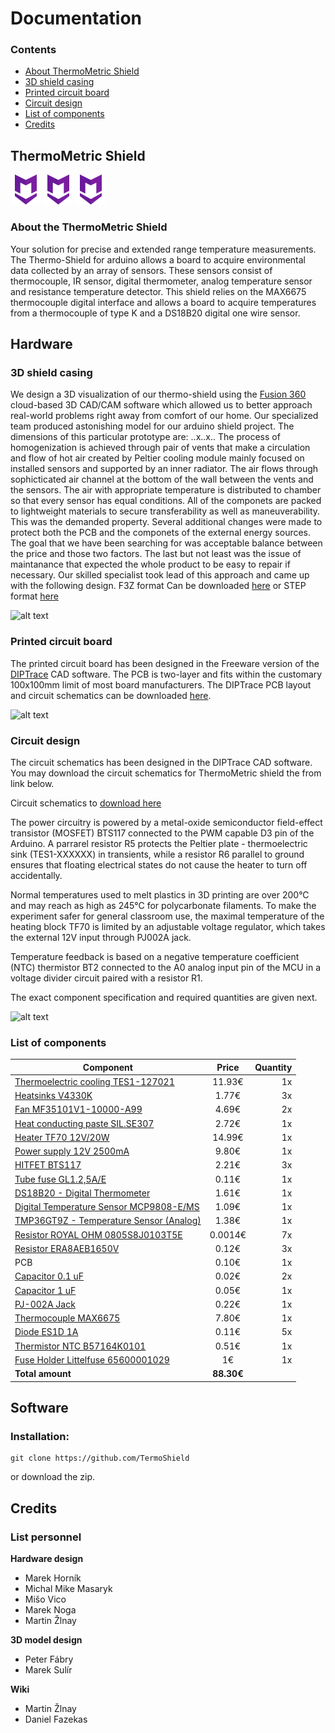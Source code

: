 # Documentation

### Contents
+ [About ThermoMetric Shield](#about-the-thermo-shield)
+ [3D shield casing](#3d-shield-casing)
+ [Printed circuit board](#printed-circuit-board)
+ [Circuit design](#circuit-design)
+ [List of components](#list-of-components)
+ [Credits](#credits)

## ThermoMetric Shield
![alt text](https://github.com/adam-p/markdown-here/raw/master/src/common/images/icon48.png "Logo Title Text 1") 
![alt text](https://github.com/adam-p/markdown-here/raw/master/src/common/images/icon48.png "Logo Title Text 1") 
![alt text](https://github.com/adam-p/markdown-here/raw/master/src/common/images/icon48.png "Logo Title Text 1") 

### About the ThermoMetric Shield
Your solution for precise and extended range temperature measurements. The Thermo-Shield for arduino allows a board to acquire environmental data collected by an array of sensors. These sensors consist of thermocouple, IR sensor, digital thermometer, analog temperature sensor and resistance temperature detector. This shield relies on the MAX6675 thermocouple digital interface and allows a board to acquire temperatures from a thermocouple of type K and a DS18B20 digital one wire sensor.
## Hardware

### 3D shield casing 
We design a 3D visualization of our thermo-shield using the [Fusion 360](https://www.autodesk.com/products/fusion-360/overview) cloud-based 3D CAD/CAM software which allowed us to better approach real-world problems right away from comfort of our home. Our specialized team produced astonishing model for our arduino shield project. The dimensions of this particular prototype are: ..x..x.. The process of homogenization is achieved through pair of vents that make a circulation and flow of hot air created by Peltier cooling module mainly focused on installed sensors and supported by an inner radiator. The air flows through sophicticated air channel at the bottom of the wall between the vents and the sensors. The air with appropriate temperature is distributed to chamber so that every sensor has equal conditions. All of the componets are packed to lightweight materials to secure transferability as well as maneuverability. This was the demanded property. Several additional changes were made to protect both the PCB and the componets of the external energy sources. The goal that we have been searching for was acceptable balance between the price and those two factors. The last but not least was the issue of maintanance that expected the whole product to be easy to repair if necessary. Our skilled specialist took lead of this approach and came up with the following design. F3Z format Can be downloaded [here](https://github.com/gergelytakacs/AutomationShield/wiki/file/Thermo/Complet-assemblery-v12.rar) or STEP format [here](https://github.com/gergelytakacs/AutomationShield/wiki/file/Thermo/Complet-3D_model_ThermoShield_assemblery_v12.rar)

![alt text](https://github.com/gergelytakacs/AutomationShield/wiki/fig/3D_model_ThermoMetricShield.png "3D model") 

### Printed circuit board
The printed circuit board has been designed in the Freeware version of the [DIPTrace](https://diptrace.com/) CAD software. The PCB is two-layer and fits within the customary 100x100mm limit of most board manufacturers. The DIPTrace PCB layout and circuit schematics can be downloaded [here](https://github.com/gergelytakacs/AutomationShield/wiki/file/Thermo/ThermoShield_PCB2.1.rar).

![alt text](https://github.com/gergelytakacs/AutomationShield/wiki/fig/ThemoShield_pcb2.3.png "PCB") 

### Circuit design
The circuit schematics has been designed in the DIPTrace CAD software. You may download the circuit schematics for ThermoMetric shield the  from link below.

Circuit schematics to [download here](https://github.com/gergelytakacs/AutomationShield/wiki/file/Thermo/ThermoShield_Circuit_v2.rar)

The power circuitry is powered by a metal-oxide semiconductor field-effect transistor (MOSFET) BTS117 connected to the PWM capable D3 pin of the Arduino. A parrarel resistor R5 protects the Peltier plate - thermoelectric sink (TES1-XXXXXX) in transients, while a resistor R6 parallel to ground ensures that floating electrical states do not cause the heater to turn off accidentally.

Normal temperatures used to melt plastics in 3D printing are over 200°C and may reach as high as 245°C for polycarbonate filaments. To make the experiment safer for general classroom use, the maximal temperature of the heating block TF70 is limited by an adjustable voltage regulator, which takes the external 12V input through PJ002A jack.

Temperature feedback is based on a negative temperature coefficient (NTC) thermistor BT2 connected to the A0 analog input pin of the MCU in a voltage divider circuit paired with a resistor R1.

The exact component specification and required quantities are given next.

![alt text](https://github.com/gergelytakacs/AutomationShield/wiki/fig/ThermoShield_circuit_v2.jpg "Electric schematic layout") 


### List of components

| Component     | Price         | Quantity | 
| ------------- |:-------------:| -----:|    
| [Thermoelectric cooling TES1-127021](https://www.conrad.sk/peltierov-clanok-tru-components-tes1-127021-15-4-v-dc-2-1-a-18-1-w.k1569028) | 11.93€ | 1x | 
| [Heatsinks V4330K](https://www.gme.sk/v4330k) | 1.77€      |   3x |   
| [Fan MF35101V1-10000-A99](https://www.gme.sk/mf35101v1-10000-a99) | 4.69€      |    2x |   
| [Heat conducting paste SIL.SE307](https://www.gme.sk/teplovodiva-pasta-sil-se307-white-5g) | 2.72€ | 1x |
| [Heater TF70 12V/20W](https://www.hudiny.sk/12v-20w-mini-ploche-vyhrevne-teleso-26x38mm.html) | 14.99€ | 1x |
| [Power supply 12V 2500mA](https://www.gme.sk/napajeci-adapter-sitovy-12v-2500ma-5-5-2-1mm-b-vigan) | 9.80€ | 1x |
| [HITFET BTS117](https://www.gme.sk/unipolarni-tranzistor-bts117-to220) | 2.21€ | 3x |
| [Tube fuse GL1.2,5A/E](https://www.gme.sk/pojistka-trubickova-gl1-2-5a-e?fbclid=IwAR26pUEECM1JgIv6eXmfsC3xKBfPMm5lMTgnZXRuTRgRJyvqPDXqCdsb1Dk) | 0.11€ | 1x |
| [DS18B20 - Digital Thermometer](https://www.gme.sk/ds18b20) | 1.61€ | 1x |
| [Digital Temperature Sensor MCP9808-E/MS](https://www.distrelec.sk/sk/snimac-teploty-microchip-mcp9808-ms/p/17336047) | 1.09€ | 1x |
| [TMP36GT9Z - Temperature Sensor (Analog)](https://www.gme.sk/tmp36gt9z) | 1.38€ | 1x |
| [Resistor ROYAL OHM 0805S8J0103T5E](https://www.tme.eu/sk/details/smd0805-10k/rezistory-smd-0805/royal-ohm/0805s8j0103t5e/) | 0.0014€ | 7x |
| [Resistor ERA8AEB1650V](https://cz.farnell.com/panasonic/era8aeb1650v/res-165r-0-1-0-25w-1206-thin-film/dp/2094951) | 0.12€ | 3x |
| PCB | 0.10€ | 1x |
| [Capacitor 0.1 uF](https://www.sparkfun.com/products/8375) | 0.02€ | 2x |
| [Capacitor 1 uF](https://sk.farnell.com/panasonic/ecqv1h105jl/capacitor-film-50v-1uf/dp/1744833) | 0.05€ | 1x |
| [PJ-002A Jack](https://www.mouser.sk/ProductDetail/CUI-Devices/PJ-002A?qs=WyjlAZoYn51CKfAix9Mngw==) | 0.22€ | 1x |
| [Thermocouple MAX6675](https://www.ebay.com/itm/MAX6675-Module-K-Type-Thermocouple-Temperature-Sensor-for-Arduino-AL-/400798924042) | 7.80€ | 1x |
| [Diode ES1D 1A](https://www.gme.sk/dioda-es1d) | 0.11€ | 5x |
| [Thermistor NTC B57164K0101](https://www.gme.sk/termistor-ntc-b57164k0101) | 0.51€ | 1x |
| [Fuse Holder Littelfuse 65600001029](https://www.mouser.sk/ProductDetail/Littelfuse/65600001029?qs=Vv6sT79n3zSxfay18w9fWw==) | 1€ | 1x |
| **Total amount** | **88.30€** | 

## Software
### Installation:
```
git clone https://github.com/TermoShield
```
or download the zip.

## Credits
### List personnel
**Hardware design**
+ Marek Horník 
+ Michal Mike Masaryk
+ Mišo Vico 
+ Marek Noga
+ Martin Žlnay

**3D model design**
+ Peter Fábry
+ Marek Sulír 

**Wiki**
+ Martin Žlnay
+ Daniel Fazekas
 

 


